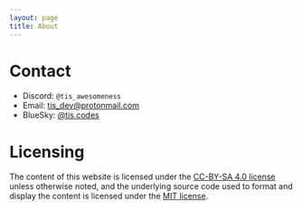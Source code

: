```yaml
---
layout: page
title: About
---
```


# Contact

- Discord: `@tis_awesomeness`
- Email: [tis_dev@protonmail.com](mailto:tis_dev@protonmail.com)
- BlueSky: [@tis.codes](https://bsky.app/profile/tis.codes)

# Licensing

The content of this website is licensed under the [CC-BY-SA 4.0 license](https://creativecommons.org/licenses/by-sa/4.0/) unless otherwise noted, and the underlying source code used to format and display the content is licensed under the [MIT license](LICENSE.md).

